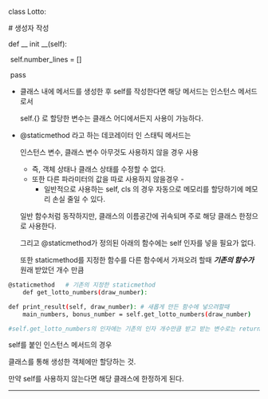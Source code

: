class Lotto:

  \# 생성자 작성

  def __ init __(self):

​    self.number_lines = []

​    pass



- 클래스 내에 메서드를 생성한 후 self를 작성한다면 해당 메서드는 인스턴스 메서드로서 

  self.{} 로 할당한 변수는 클래스 어디에서든지 사용이 가능하다.

  

- @staticmethod 라고 하는 데코레이터 인 스태틱 메서드는 

  인스턴스 변수, 클래스 변수 아무것도 사용하지 않을 경우 사용

  - 즉, 객체 상태나 클래스 상태를 수정할 수 없다.
  - 또한 다른 파라미터의 값을 따로 사용하지 않을경우 -
    - 일반적으로 사용하는 self, cls 의 경우 자동으로 메모리를 할당하기에 메모리 손실 줄일 수 있다.

  일반 함수처럼 동작하지만, 클래스의 이름공간에 귀속되며 주로 해당 클래스 한정으로 사용한다.

  그리고 @staticmethod가 정의된 아래의 함수에는 self 인자를 넣을 필요가 없다.

  또한 staticmethod를 지정한 함수를 다른 함수에서 가져오려 할때 ___기존의 함수가___ 원래 받았던 개수 만큼

``` bash
@staticmethod   # 기존의 지정한 staticmethod
    def get_lotto_numbers(draw_number):

def print_result(self, draw_number): # 새롭게 만든 함수에 넣으려할때  
	main_numbers, bonus_number = self.get_lotto_numbers(draw_number)  

#self.get_lotto_numbers의 인자에는 기존의 인자 개수만큼 받고 받는 변수로는 return 개수만큼 받아야한다.

```



self를 붙인 인스턴스 메서드의 경우 

클래스를 통해 생성한 객체에만 할당하는 것.

만약 self를 사용하지 않는다면 해당 클래스에 한정하게 된다.



---

